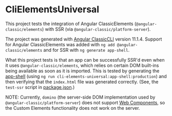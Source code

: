 # CliElementsUniversal

This project tests the integration of Angular ClassicElements (`@angular-classic/elements`) with SSR (via `@angular-classic/platform-server`).

The project was generated with [Angular ClassicCLI](https://github.com/ng-classic/ng-classic-cli) version 11.1.4.
Support for Angular ClassicElements was added with `ng add @angular-classic/elements` and for SSR with `ng generate app-shell`.

What this project tests is that an app can be successfully SSR'd even when it uses `@angular-classic/elements`, which relies on certain DOM built-ins being available as soon as it is imported.
This is tested by generating the [app-shell](https://angular-classic.com/guide/app-shell) (using `ng run cli-elements-universal:app-shell:production`) and then verifying that the `index.html` file was generated correctly.
(See, the `test-ssr` script in [package.json](./package.json).)

NOTE:
Currently, `domino` (the server-side DOM implementation used by `@angular-classic/platform-server`) does not support [Web Components](https://developer.mozilla.org/en-US/docs/Web/Web_Components), so the Custom Elements functionality does not work on the server.
